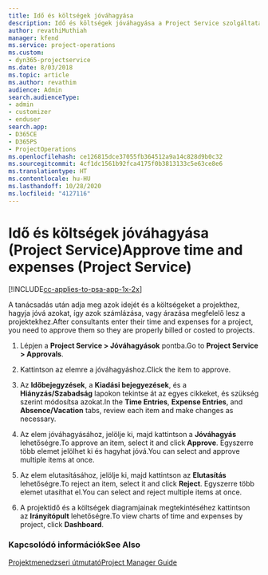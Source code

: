 ```yaml
---
title: Idő és költségek jóváhagyása
description: Idő és költségek jóváhagyása a Project Service szolgáltatásban
author: revathiMuthiah
manager: kfend
ms.service: project-operations
ms.custom:
- dyn365-projectservice
ms.date: 8/03/2018
ms.topic: article
ms.author: revathim
audience: Admin
search.audienceType:
- admin
- customizer
- enduser
search.app:
- D365CE
- D365PS
- ProjectOperations
ms.openlocfilehash: ce126815dce37055fb364512a9a14c828d9b0c32
ms.sourcegitcommit: 4cf1dc1561b92fca4175f0b3813133c5e63ce8e6
ms.translationtype: HT
ms.contentlocale: hu-HU
ms.lasthandoff: 10/28/2020
ms.locfileid: "4127116"
---
```

# <a name="approve-time-and-expenses-project-service"></a><span data-ttu-id="1bfed-103">Idő és költségek jóváhagyása (Project Service)</span><span class="sxs-lookup"><span data-stu-id="1bfed-103">Approve time and expenses (Project Service)</span></span>

[!INCLUDE[cc-applies-to-psa-app-1x-2x](../includes/cc-applies-to-psa-app-1x-2x.md)]

<span data-ttu-id="1bfed-104">A tanácsadás után adja meg azok idejét és a költségeket a projekthez, hagyja jóvá azokat, így azok számlázása, vagy árazása megfelelő lesz a projektekhez.</span><span class="sxs-lookup"><span data-stu-id="1bfed-104">After consultants enter their time and expenses for a project, you need to approve them so they are properly billed or costed to projects.</span></span>  
  
1.  <span data-ttu-id="1bfed-105">Lépjen a **Project Service > Jóváhagyások** pontba.</span><span class="sxs-lookup"><span data-stu-id="1bfed-105">Go to **Project Service > Approvals**.</span></span>  
  
2.  <span data-ttu-id="1bfed-106">Kattintson az elemre a jóváhagyáshoz.</span><span class="sxs-lookup"><span data-stu-id="1bfed-106">Click the item to approve.</span></span>  
  
3.  <span data-ttu-id="1bfed-107">Az **Időbejegyzések**, a **Kiadási bejegyezések**, és a **Hiányzás/Szabadság** lapokon tekintse át az egyes cikkeket, és szükség szerint módosítsa azokat.</span><span class="sxs-lookup"><span data-stu-id="1bfed-107">In the **Time Entries**, **Expense Entries**, and **Absence/Vacation** tabs, review each item and make changes as necessary.</span></span>  
  
4.  <span data-ttu-id="1bfed-108">Az elem jóváhagyásához, jelölje ki, majd kattintson a **Jóváhagyás** lehetőségre.</span><span class="sxs-lookup"><span data-stu-id="1bfed-108">To approve an item, select it and click **Approve**.</span></span> <span data-ttu-id="1bfed-109">Egyszerre több elemet jelölhet ki és hagyhat jóvá.</span><span class="sxs-lookup"><span data-stu-id="1bfed-109">You can select and approve multiple items at once.</span></span>  
  
5.  <span data-ttu-id="1bfed-110">Az elem elutasításához, jelölje ki, majd kattintson az **Elutasítás** lehetőségre.</span><span class="sxs-lookup"><span data-stu-id="1bfed-110">To reject an item, select it and click **Reject**.</span></span> <span data-ttu-id="1bfed-111">Egyszerre több elemet utasíthat el.</span><span class="sxs-lookup"><span data-stu-id="1bfed-111">You can select and reject multiple items at once.</span></span>  
  
6.  <span data-ttu-id="1bfed-112">A projektidő és a költségek diagramjainak megtekintéséhez kattintson az **Irányítópult** lehetőségre.</span><span class="sxs-lookup"><span data-stu-id="1bfed-112">To view charts of time and expenses by project, click **Dashboard**.</span></span>  
  
### <a name="see-also"></a><span data-ttu-id="1bfed-113">Kapcsolódó információk</span><span class="sxs-lookup"><span data-stu-id="1bfed-113">See Also</span></span>  
 [<span data-ttu-id="1bfed-114">Projektmenedzseri útmutató</span><span class="sxs-lookup"><span data-stu-id="1bfed-114">Project Manager Guide</span></span>](../psa/project-manager-guide.md)
